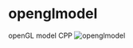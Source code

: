 # openglmodel
openGL model CPP
![openglmodel](https://github.com/valdislaf/openglmodel/assets/80993576/b90754f8-042a-4bad-804f-fa6e6926a625)
